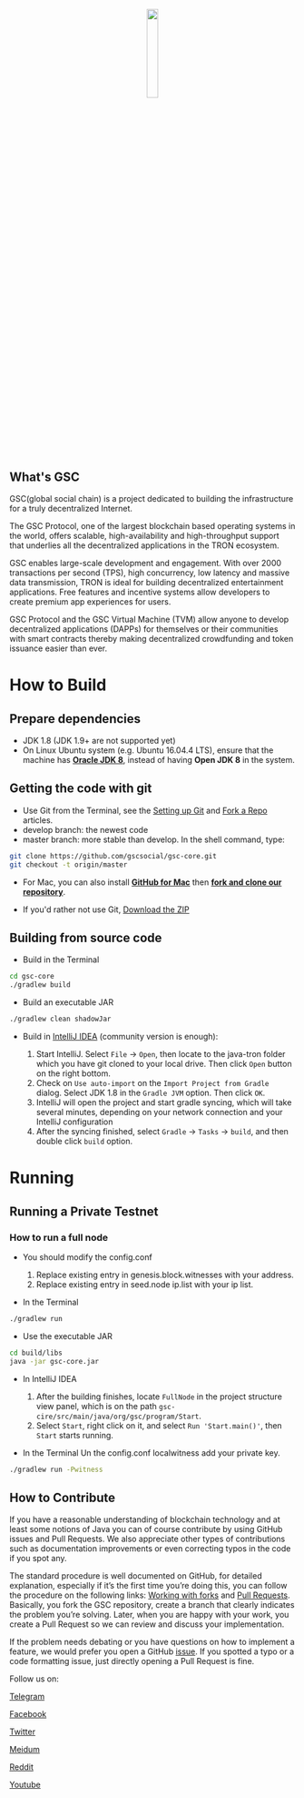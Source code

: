 <h1 align="center">
  <br>
  <img width=20% src="https://i.loli.net/2018/05/03/5aeb2ffe1bc95.png">
  <br>
</h1>

## What's GSC

GSC(global social chain) is a project dedicated to building the infrastructure for a truly decentralized Internet.

The GSC Protocol, one of the largest blockchain based operating systems in the world, offers scalable, high-availability and high-throughput support that underlies all the decentralized applications in the TRON ecosystem. 

GSC enables large-scale development and engagement. With over 2000 transactions per second (TPS), high concurrency, low latency and massive data transmission, TRON is ideal for building decentralized entertainment applications. Free features and incentive systems allow developers to create premium app experiences for users.

GSC Protocol and the GSC Virtual Machine (TVM) allow anyone to develop decentralized applications (DAPPs) for themselves or their communities with smart contracts thereby making decentralized crowdfunding and token issuance easier than ever.

# How to Build

## Prepare dependencies

* JDK 1.8 (JDK 1.9+ are not supported yet)
* On Linux Ubuntu system (e.g. Ubuntu 16.04.4 LTS), ensure that the machine has [__Oracle JDK 8__](https://www.digitalocean.com/community/tutorials/how-to-install-java-with-apt-get-on-ubuntu-16-04), instead of having __Open JDK 8__ in the system.

## Getting the code with git

* Use Git from the Terminal, see the [Setting up Git](https://help.github.com/articles/set-up-git/) and [Fork a Repo](https://help.github.com/articles/fork-a-repo/) articles.
* develop branch: the newest code 
* master branch: more stable than develop.
In the shell command, type:
```bash
git clone https://github.com/gscsocial/gsc-core.git
git checkout -t origin/master
```

* For Mac, you can also install **[GitHub for Mac](https://mac.github.com/)** then **[fork and clone our repository](https://guides.github.com/activities/forking/)**. 

* If you'd rather not use Git, [Download the ZIP](https://github.com/gscsocial/gsc-core/archive/master.zip)

## Building from source code

* Build in the Terminal

```bash
cd gsc-core
./gradlew build
```

* Build an executable JAR

```bash
./gradlew clean shadowJar
```

* Build in [IntelliJ IDEA](https://www.jetbrains.com/idea/) (community version is enough):

  1. Start IntelliJ. Select `File` -> `Open`, then locate to the java-tron folder which you have git cloned to your local drive. Then click `Open` button on the right bottom.
  2. Check on `Use auto-import` on the `Import Project from Gradle` dialog. Select JDK 1.8 in the `Gradle JVM` option. Then click `OK`.
  3. IntelliJ will open the project and start gradle syncing, which will take several minutes, depending on your network connection and your IntelliJ configuration
  4. After the syncing finished, select `Gradle` -> `Tasks` -> `build`, and then double click `build` option.
   
# Running

## Running a Private Testnet

### How to run a full node

* You should modify the config.conf
  1. Replace existing entry in genesis.block.witnesses with your address.
  2. Replace existing entry in seed.node ip.list with your ip list.

* In the Terminal

```bash
./gradlew run
```

* Use the executable JAR

```bash
cd build/libs 
java -jar gsc-core.jar 
```

* In IntelliJ IDEA
  1. After the building finishes, locate `FullNode` in the project structure view panel, which is on the path `gsc-cire/src/main/java/org/gsc/program/Start`.
  2. Select `Start`, right click on it, and select `Run 'Start.main()'`, then `Start` starts running.

* In the Terminal
  Un the config.conf localwitness add your private key.
```bash
./gradlew run -Pwitness
```
 
 
## How to Contribute

If you have a reasonable understanding of blockchain technology and at least some notions of Java you can of course 
contribute by using GitHub issues and Pull Requests. We also appreciate other types of contributions such as 
documentation improvements or even correcting typos in the code if you spot any.

The standard procedure is well documented on GitHub, for detailed explanation, especially if it’s the first time you’re 
doing this, you can follow the procedure on the following links:
[Working with forks](https://help.github.com/articles/working-with-forks/) and 
[Pull Requests](https://help.github.com/articles/proposing-changes-to-your-work-with-pull-requests/).
Basically, you fork the GSC repository, create a branch that clearly indicates the problem you’re solving. Later, when 
you are happy with your work, you create a Pull Request so we can review and discuss your implementation.

If the problem needs debating or you have questions on how to implement a feature, we would prefer you open a GitHub 
[issue](https://github.com/gscsocial/gsc-core/issues). If you spotted a typo or a code formatting issue, just directly 
opening a Pull Request is fine. 


Follow us on:


[Telegram](https://t.me/gscofficial)


[Facebook](https://www.facebook.com/GSCCoin/)


[Twitter](https://twitter.com/gsc_socialchain)

[Meidum](https://medium.com/@gsc_socialchain)

[Reddit](https://www.reddit.com/user/GSCOfficial/)

[Youtube](https://www.youtube.com/channel/UCWcQhl4N6_ggZFdHwTxuuIQ)
